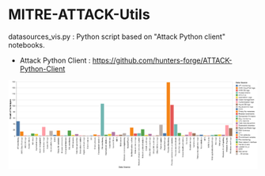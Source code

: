 # MITRE-ATTACK-Utils

datasources_vis.py : Python script based on "Attack Python client" notebooks.
* Attack Python Client : https://github.com/hunters-forge/ATTACK-Python-Client


![Result](visualization.png)
